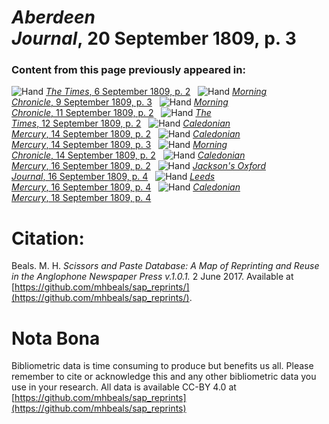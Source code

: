 # *Aberdeen Journal*, 20 September 1809, p. 3  
  
### Content from this page previously appeared in:  
![Hand](http://scissorsandpaste.net/wp-content/uploads/2017/06/smallhandpointer.png) [*The Times*, 6 September 1809, p. 2](https://mhbeals.github.io/sap_html/The-Times/The-Times-6-September-1809-p-2)  
![Hand](http://scissorsandpaste.net/wp-content/uploads/2017/06/smallhandpointer.png) [*Morning Chronicle*, 9 September 1809, p. 3](https://mhbeals.github.io/sap_html/Morning-Chronicle/Morning-Chronicle-9-September-1809-p-3)  
![Hand](http://scissorsandpaste.net/wp-content/uploads/2017/06/smallhandpointer.png) [*Morning Chronicle*, 11 September 1809, p. 2](https://mhbeals.github.io/sap_html/Morning-Chronicle/Morning-Chronicle-11-September-1809-p-2)  
![Hand](http://scissorsandpaste.net/wp-content/uploads/2017/06/smallhandpointer.png) [*The Times*, 12 September 1809, p. 2](https://mhbeals.github.io/sap_html/The-Times/The-Times-12-September-1809-p-2)  
![Hand](http://scissorsandpaste.net/wp-content/uploads/2017/06/smallhandpointer.png) [*Caledonian Mercury*, 14 September 1809, p. 2](https://mhbeals.github.io/sap_html/Caledonian-Mercury/Caledonian-Mercury-14-September-1809-p-2)  
![Hand](http://scissorsandpaste.net/wp-content/uploads/2017/06/smallhandpointer.png) [*Caledonian Mercury*, 14 September 1809, p. 3](https://mhbeals.github.io/sap_html/Caledonian-Mercury/Caledonian-Mercury-14-September-1809-p-3)  
![Hand](http://scissorsandpaste.net/wp-content/uploads/2017/06/smallhandpointer.png) [*Morning Chronicle*, 14 September 1809, p. 2](https://mhbeals.github.io/sap_html/Morning-Chronicle/Morning-Chronicle-14-September-1809-p-2)  
![Hand](http://scissorsandpaste.net/wp-content/uploads/2017/06/smallhandpointer.png) [*Caledonian Mercury*, 16 September 1809, p. 2](https://mhbeals.github.io/sap_html/Caledonian-Mercury/Caledonian-Mercury-16-September-1809-p-2)  
![Hand](http://scissorsandpaste.net/wp-content/uploads/2017/06/smallhandpointer.png) [*Jackson's Oxford Journal*, 16 September 1809, p. 4](https://mhbeals.github.io/sap_html/Jackson's-Oxford-Journal/Jackson's-Oxford-Journal-16-September-1809-p-4)  
![Hand](http://scissorsandpaste.net/wp-content/uploads/2017/06/smallhandpointer.png) [*Leeds Mercury*, 16 September 1809, p. 4](https://mhbeals.github.io/sap_html/Leeds-Mercury/Leeds-Mercury-16-September-1809-p-4)  
![Hand](http://scissorsandpaste.net/wp-content/uploads/2017/06/smallhandpointer.png) [*Caledonian Mercury*, 18 September 1809, p. 4](https://mhbeals.github.io/sap_html/Caledonian-Mercury/Caledonian-Mercury-18-September-1809-p-4)  


# Citation: 

Beals. M. H. *Scissors and Paste Database: A Map of Reprinting and Reuse in the Anglophone Newspaper Press v.1.0.1.* 2 June 2017. Available at [https://github.com/mhbeals/sap_reprints/](https://github.com/mhbeals/sap_reprints/). 

# Nota Bona

Bibliometric data is time consuming to produce but benefits us all. Please remember to cite or acknowledge this and any other bibliometric data you use in your research. All data is available CC-BY 4.0 at [https://github.com/mhbeals/sap_reprints](https://github.com/mhbeals/sap_reprints)